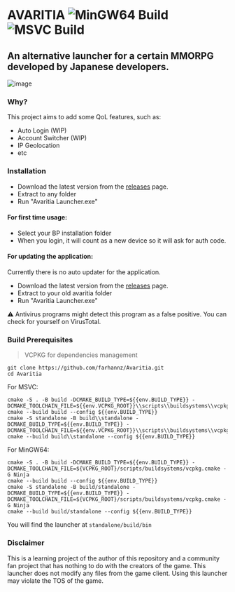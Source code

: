 ﻿# AVARITIA   ![MinGW64 Build](https://github.com/farhannz/Avaritia/actions/workflows/mingw64.yml/badge.svg) ![MSVC Build](https://github.com/farhannz/Avaritia/actions/workflows/msvc.yml/badge.svg)


## An alternative launcher for a certain MMORPG developed by Japanese developers.   
![image](https://github.com/farhannz/Avaritia/assets/57488803/488325a1-dea7-4b50-b169-a766a5d79d43)

### Why?
This project aims to add some QoL features, such as:
* Auto Login (WIP)
* Account Switcher (WIP)
* IP Geolocation
* etc

### Installation
- Download the latest version from the [releases](https://github.com/farhannz/Avaritia/releases/latest) page.
- Extract to any folder
- Run "Avaritia Launcher.exe"

#### For first time usage:
- Select your BP installation folder
- When you login, it will count as a new device so it will ask for auth code.

#### For updating the application:
Currently there is no auto updater for the application.
- Download the latest version from the [releases](https://github.com/farhannz/Avaritia/releases/latest) page.
- Extract to your old avaritia folder
- Run "Avaritia Launcher.exe"

⚠️ Antivirus programs might detect this program as a false positive. You can check for yourself on VirusTotal.

### Build Prerequisites
> VCPKG for dependencies management

```
git clone https://github.com/farhannz/Avaritia.git
cd Avaritia
```
For MSVC:   
```
cmake -S . -B build -DCMAKE_BUILD_TYPE=${{env.BUILD_TYPE}} -DCMAKE_TOOLCHAIN_FILE=${{env.VCPKG_ROOT}}\\scripts\\buildsystems\\vcpkg.cmake
cmake --build build --config ${{env.BUILD_TYPE}}
cmake -S standalone -B build\\standalone -DCMAKE_BUILD_TYPE=${{env.BUILD_TYPE}} -DCMAKE_TOOLCHAIN_FILE=${{env.VCPKG_ROOT}}\\scripts\\buildsystems\\vcpkg.cmake
cmake --build build\\standalone --config ${{env.BUILD_TYPE}} 
```

For MinGW64:
```
cmake -S . -B build -DCMAKE_BUILD_TYPE=${{env.BUILD_TYPE}} -DCMAKE_TOOLCHAIN_FILE=${VCPKG_ROOT}/scripts/buildsystems/vcpkg.cmake -G Ninja
cmake --build build --config ${{env.BUILD_TYPE}}
cmake -S standalone -B build/standalone -DCMAKE_BUILD_TYPE=${{env.BUILD_TYPE}} -DCMAKE_TOOLCHAIN_FILE=${VCPKG_ROOT}/scripts/buildsystems/vcpkg.cmake -G Ninja
cmake --build build/standalone --config ${{env.BUILD_TYPE}} 
```
You will find the launcher at `standalone/build/bin`

### Disclaimer   
This is a learning project of the author of this repository and a community fan project that has nothing to do with the creators of the game. This launcher does not modify any files from the game client. Using this launcher may violate the TOS of the game.

